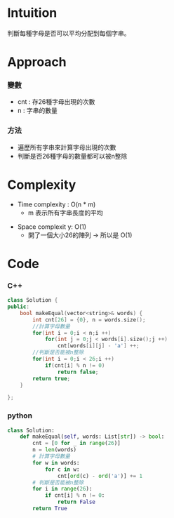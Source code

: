 # Intuition
<!-- Describe your first thoughts on how to solve this problem. -->
判斷每種字母是否可以平均分配到每個字串。

# Approach
<!-- Describe your approach to solving the problem. -->
### 變數
- cnt : 存26種字母出現的次數
- n : 字串的數量

### 方法
- 遍歷所有字串來計算字母出現的次數
- 判斷是否26種字母的數量都可以被n整除

# Complexity
- Time complexity : O(n * m)
    - m 表示所有字串長度的平均 
<!-- Add your time complexity here, e.g. $$O(n)$$ -->

- Space complexit y: O(1)
    - 開了一個大小26的陣列 -> 所以是 O(1)
<!-- Add your space complexity here, e.g. $$O(n)$$ -->

# Code

### C++
```cpp
class Solution {
public:
    bool makeEqual(vector<string>& words) {
        int cnt[26] = {0}, n = words.size();
        //計算字母數量
        for(int i = 0;i < n;i ++)
            for(int j = 0;j < words[i].size();j ++)
                cnt[words[i][j] - 'a'] ++;
        //判斷是否能被n整除
        for(int i = 0;i < 26;i ++)
            if(cnt[i] % n != 0)
                return false;
        return true;
    }

};
```
### python
```python
class Solution:
    def makeEqual(self, words: List[str]) -> bool:
        cnt = [0 for _ in range(26)]
        n = len(words)
        # 計算字母數量
        for w in words:
            for c in w:
                cnt[ord(c) - ord('a')] += 1
        # 判斷是否能被n整除
        for i in range(26):
            if cnt[i] % n != 0:
                return False
        return True
```

